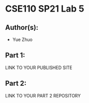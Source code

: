 # CSE110 SP21 Lab 5

## Author(s):
- Yue Zhuo

## Part 1:

LINK TO YOUR PUBLISHED SITE

## Part 2:

LINK TO YOUR PART 2 REPOSITORY